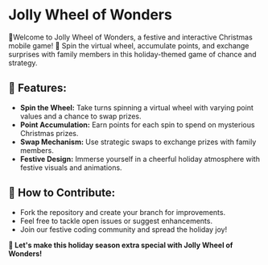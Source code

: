 # Jolly Wheel of Wonders

🎄Welcome to Jolly Wheel of Wonders, a festive and interactive Christmas mobile game! 🎁 
Spin the virtual wheel, accumulate points, and exchange surprises with family members in this holiday-themed game 
of chance and strategy.

## 📱 Features:
- **Spin the Wheel:** Take turns spinning a virtual wheel with varying point values and a chance to swap prizes.
- **Point Accumulation:** Earn points for each spin to spend on mysterious Christmas prizes.
- **Swap Mechanism:** Use strategic swaps to exchange prizes with family members.
- **Festive Design:** Immerse yourself in a cheerful holiday atmosphere with festive visuals and animations.

## 🌟 How to Contribute:
- Fork the repository and create your branch for improvements.
- Feel free to tackle open issues or suggest enhancements.
- Join our festive coding community and spread the holiday joy!

**🎅 Let's make this holiday season extra special with Jolly Wheel of Wonders!**